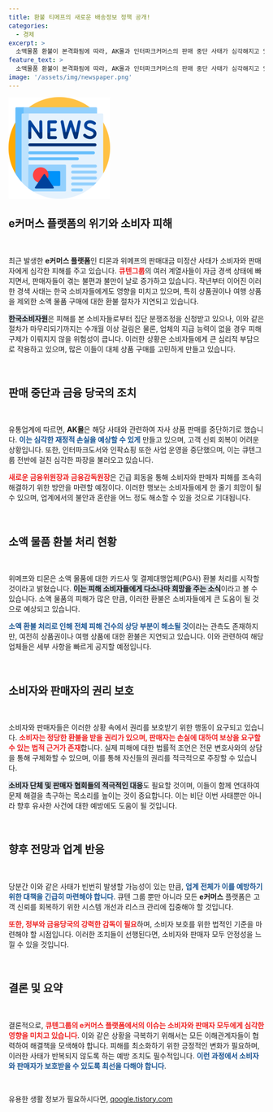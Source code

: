 ```yaml
---
title: 환불 티메프의 새로운 배송정보 정책 공개!
categories:
  - 경제
excerpt: >
  소액물품 환불이 본격화됨에 따라, AK몰과 인터파크커머스의 판매 중단 사태가 심각해지고 있습니다. 피해자들은 집단 소송 준비 중이며, 분쟁 조정 절차는 수개월이 소요될 것으로 보입니다. 소비자 보호가 시급한 상황입니다!
feature_text: >
  소액물품 환불이 본격화됨에 따라, AK몰과 인터파크커머스의 판매 중단 사태가 심각해지고 있습니다. 피해자들은 집단 소송 준비 중이며, 분쟁 조정 절차는 수개월이 소요될 것으로 보입니다. 소비자 보호가 시급한 상황입니다!
image: '/assets/img/newspaper.png'
---
```


<p><img src="/assets/img/newspaper.png" alt="kimp 속보" /></p>

<h2 data-ke-size="size26">e커머스 플랫폼의 위기와 소비자 피해</h2>

<p data-ke-size="size16">&nbsp;</p>

<p>최근 발생한 <strong>e커머스 플랫폼</strong>인 티몬과 위메프의 판매대금 미정산 사태가 소비자와 판매자에게 심각한 피해를 주고 있습니다. <b><span style="color: #ee2323;">큐텐그룹</span></b>의 여러 계열사들이 자금 경색 상태에 빠지면서, 판매자들이 겪는 불편과 불만이 날로 증가하고 있습니다. 작년부터 이어진 이러한 경색 사태는 한국 소비자들에게도 영향을 미치고 있으며, 특히 상품권이나 여행 상품을 제외한 소액 물품 구매에 대한 환불 절차가 지연되고 있습니다.</p>

<p><b><span style="background-color: #21538527;">한국소비자원</span></b>은 피해를 본 소비자들로부터 집단 분쟁조정을 신청받고 있으나, 이와 같은 절차가 마무리되기까지는 수개월 이상 걸림은 물론, 업체의 지급 능력이 없을 경우 피해 구제가 이뤄지지 않을 위험성이 큽니다. 이러한 상황은 소비자들에게 큰 심리적 부담으로 작용하고 있으며, 많은 이들이 대체 상품 구매를 고민하게 만들고 있습니다.</p>

<p data-ke-size="size16">&nbsp;</p>

<h2 data-ke-size="size26">판매 중단과 금융 당국의 조치</h2>

<p data-ke-size="size16">&nbsp;</p>

<p>유통업계에 따르면, <strong>AK몰</strong>은 해당 사태와 관련하여 자사 상품 판매를 중단하기로 했습니다. <b><span style="color: #1a5490;">이는 심각한 재정적 손실을 예상할 수 있게</span></b> 만들고 있으며, 고객 신뢰 회복이 어려운 상황입니다. 또한, 인터파크도서와 인팍쇼핑 또한 사업 운영을 중단했으며, 이는 큐텐그룹 전반에 걸친 심각한 파장을 불러오고 있습니다. </p>

<p><b><span style="color: #ee2323;">새로운 금융위원장과 금융감독원장</span></b>은 긴급 회동을 통해 소비자와 판매자 피해를 조속히 해결하기 위한 방안을 마련할 예정이다. 이러한 행보는 소비자들에게 한 줄기 희망이 될 수 있으며, 업계에서의 불안과 혼란을 어느 정도 해소할 수 있을 것으로 기대됩니다.</p>

<p data-ke-size="size16">&nbsp;</p>

<h2 data-ke-size="size26">소액 물품 환불 처리 현황</h2>

<p data-ke-size="size16">&nbsp;</p>

<p>위메프와 티몬은 소액 물품에 대한 카드사 및 결제대행업체(PG사) 환불 처리를 시작할 것이라고 밝혔습니다. <b><span style="background-color: #21538527;">이는 피해 소비자들에게 다소나마 희망을 주는 소식</span></b>이라고 볼 수 있습니다. 소액 물품의 피해가 많은 만큼, 이러한 환불은 소비자들에게 큰 도움이 될 것으로 예상되고 있습니다.</p>

<p><b><span style="color: #1a5490;">소액 환불 처리로 인해 전체 피해 건수의 상당 부분이 해소될 것</span></b>이라는 관측도 존재하지만, 여전히 상품권이나 여행 상품에 대한 환불은 지연되고 있습니다. 이와 관련하여 해당 업체들은 세부 사항을 빠르게 공지할 예정입니다.</p>

<p data-ke-size="size16">&nbsp;</p>

<h2 data-ke-size="size26">소비자와 판매자의 권리 보호</h2>

<p data-ke-size="size16">&nbsp;</p>

<p>소비자와 판매자들은 이러한 상황 속에서 권리를 보호받기 위한 행동이 요구되고 있습니다. <b><span style="color: #ee2323;">소비자는 정당한 환불을 받을 권리가 있으며, 판매자는 손실에 대하여 보상을 요구할 수 있는 법적 근거가 존재</span></b>합니다. 실제 피해에 대한 법률적 조언은 전문 변호사와의 상담을 통해 구체화할 수 있으며, 이를 통해 자신들의 권리를 적극적으로 주장할 수 있습니다.</p>

<p><b><span style="background-color: #21538527;">소비자 단체 및 판매자 협회들의 적극적인 대응</span></b>도 필요할 것이며, 이들이 함께 연대하여 문제 해결을 촉구하는 목소리를 높이는 것이 중요합니다. 이는 비단 이번 사태뿐만 아니라 향후 유사한 사건에 대한 예방에도 도움이 될 것입니다.</p>

<p data-ke-size="size16">&nbsp;</p>

<h2 data-ke-size="size26">향후 전망과 업계 반응</h2>

<p data-ke-size="size16">&nbsp;</p>

<p>당분간 이와 같은 사태가 빈번히 발생할 가능성이 있는 만큼, <b><span style="color: #1a5490;">업계 전체가 이를 예방하기 위한 대책을 긴급히 마련해야 합니다</span></b>. 큐텐 그룹 뿐만 아니라 모든 <strong>e커머스</strong> 플랫폼은 고객 신뢰를 회복하기 위한 시스템 개선과 리스크 관리에 집중해야 할 것입니다. </p>

<p><b><span style="color: #ee2323;">또한, 정부와 금융당국의 강력한 감독이 필요</span></b>하며, 소비자 보호를 위한 법적인 기준을 마련해야 할 시점입니다. 이러한 조치들이 선행된다면, 소비자와 판매자 모두 안정성을 느낄 수 있을 것입니다.</p>

<p data-ke-size="size16">&nbsp;</p>

<h2 data-ke-size="size26">결론 및 요약</h2>

<p data-ke-size="size16">&nbsp;</p>

<p>결론적으로, <b><span style="color: #ee2323;">큐텐그룹의 e커머스 플랫폼에서의 이슈는 소비자와 판매자 모두에게 심각한 영향을 미치고 있습니다</span></b>. 이와 같은 상황을 극복하기 위해서는 모든 이해관계자들이 협력하여 해결책을 모색해야 합니다. 피해를 최소화하기 위한 긍정적인 변화가 필요하며, 이러한 사태가 반복되지 않도록 하는 예방 조치도 필수적입니다. <b><span style="color: #1a5490;">이런 과정에서 소비자와 판매자가 보호받을 수 있도록 최선을 다해야 합니다</span></b>.</p>

<p data-ke-size="size16">&nbsp;</p>
유용한 생활 정보가 필요하시다면, <a href="https://qoogle.tistory.com" rel="dofollow">qoogle.tistory.com</a>


